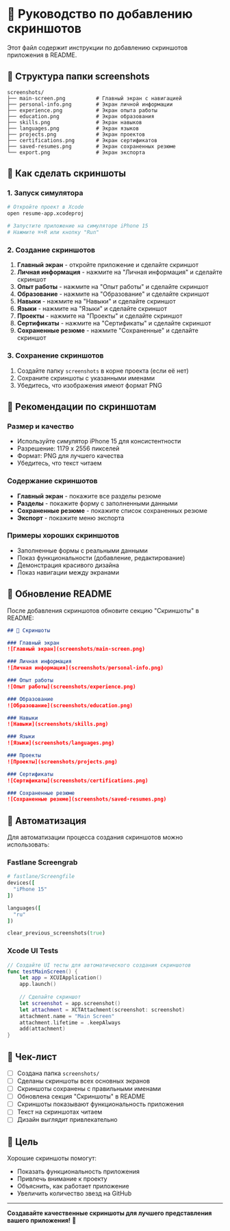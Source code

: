 # 📸 Руководство по добавлению скриншотов

Этот файл содержит инструкции по добавлению скриншотов приложения в README.

## 📁 Структура папки screenshots

```
screenshots/
├── main-screen.png          # Главный экран с навигацией
├── personal-info.png        # Экран личной информации
├── experience.png           # Экран опыта работы
├── education.png            # Экран образования
├── skills.png               # Экран навыков
├── languages.png            # Экран языков
├── projects.png             # Экран проектов
├── certifications.png       # Экран сертификатов
├── saved-resumes.png        # Экран сохраненных резюме
└── export.png               # Экран экспорта
```

## 📱 Как сделать скриншоты

### 1. Запуск симулятора
```bash
# Откройте проект в Xcode
open resume-app.xcodeproj

# Запустите приложение на симуляторе iPhone 15
# Нажмите ⌘+R или кнопку "Run"
```

### 2. Создание скриншотов
1. **Главный экран** - откройте приложение и сделайте скриншот
2. **Личная информация** - нажмите на "Личная информация" и сделайте скриншот
3. **Опыт работы** - нажмите на "Опыт работы" и сделайте скриншот
4. **Образование** - нажмите на "Образование" и сделайте скриншот
5. **Навыки** - нажмите на "Навыки" и сделайте скриншот
6. **Языки** - нажмите на "Языки" и сделайте скриншот
7. **Проекты** - нажмите на "Проекты" и сделайте скриншот
8. **Сертификаты** - нажмите на "Сертификаты" и сделайте скриншот
9. **Сохраненные резюме** - нажмите "Сохраненные" и сделайте скриншот

### 3. Сохранение скриншотов
1. Создайте папку `screenshots` в корне проекта (если её нет)
2. Сохраните скриншоты с указанными именами
3. Убедитесь, что изображения имеют формат PNG

## 🎨 Рекомендации по скриншотам

### Размер и качество
- Используйте симулятор iPhone 15 для консистентности
- Разрешение: 1179 x 2556 пикселей
- Формат: PNG для лучшего качества
- Убедитесь, что текст читаем

### Содержание скриншотов
- **Главный экран** - покажите все разделы резюме
- **Разделы** - покажите форму с заполненными данными
- **Сохраненные резюме** - покажите список сохраненных резюме
- **Экспорт** - покажите меню экспорта

### Примеры хороших скриншотов
- Заполненные формы с реальными данными
- Показ функциональности (добавление, редактирование)
- Демонстрация красивого дизайна
- Показ навигации между экранами

## 🔄 Обновление README

После добавления скриншотов обновите секцию "Скриншоты" в README:

```markdown
## 📱 Скриншоты

### Главный экран
![Главный экран](screenshots/main-screen.png)

### Личная информация
![Личная информация](screenshots/personal-info.png)

### Опыт работы
![Опыт работы](screenshots/experience.png)

### Образование
![Образование](screenshots/education.png)

### Навыки
![Навыки](screenshots/skills.png)

### Языки
![Языки](screenshots/languages.png)

### Проекты
![Проекты](screenshots/projects.png)

### Сертификаты
![Сертификаты](screenshots/certifications.png)

### Сохраненные резюме
![Сохраненные резюме](screenshots/saved-resumes.png)
```

## 🚀 Автоматизация

Для автоматизации процесса создания скриншотов можно использовать:

### Fastlane Screengrab
```ruby
# fastlane/Screengfile
devices([
  "iPhone 15"
])

languages([
  "ru"
])

clear_previous_screenshots(true)
```

### Xcode UI Tests
```swift
// Создайте UI тесты для автоматического создания скриншотов
func testMainScreen() {
    let app = XCUIApplication()
    app.launch()
    
    // Сделайте скриншот
    let screenshot = app.screenshot()
    let attachment = XCTAttachment(screenshot: screenshot)
    attachment.name = "Main Screen"
    attachment.lifetime = .keepAlways
    add(attachment)
}
```

## 📝 Чек-лист

- [ ] Создана папка `screenshots/`
- [ ] Сделаны скриншоты всех основных экранов
- [ ] Скриншоты сохранены с правильными именами
- [ ] Обновлена секция "Скриншоты" в README
- [ ] Скриншоты показывают функциональность приложения
- [ ] Текст на скриншотах читаем
- [ ] Дизайн выглядит привлекательно

## 🎯 Цель

Хорошие скриншоты помогут:
- Показать функциональность приложения
- Привлечь внимание к проекту
- Объяснить, как работает приложение
- Увеличить количество звезд на GitHub

---

**Создавайте качественные скриншоты для лучшего представления вашего приложения!** 🚀 